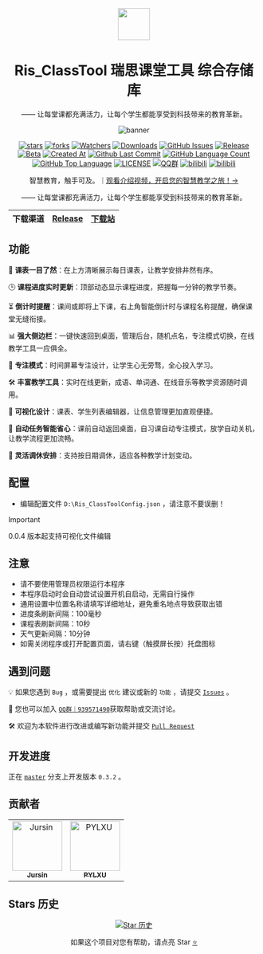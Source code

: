 <div align="center">

<image src="Main/logo.png" height="64"/>

# Ris_ClassTool 瑞思课堂工具 综合存储库

—— 让每堂课都充满活力，让每个学生都能享受到科技带来的教育革新。

![banner](https://github.com/user-attachments/assets/c7c2b95a-22cb-4763-8f37-6cb6db603918)

[![stars](https://img.shields.io/github/stars/Ris-Soft/Ris_ClassTool?label=Stars)](https://github.com/Ris-Soft/Ris_ClassTool)
[![forks](https://img.shields.io/github/forks/Ris-Soft/Ris_ClassTool?label=Forks)](https://github.com/Ris-Soft/Ris_ClassTool)
[![Watchers](https://img.shields.io/github/watchers/Ris-Soft/Ris_ClassTool?style=social)](https://github.com/Ris-Soft/Ris_ClassTool/watchers)
[![Downloads](https://img.shields.io/github/downloads/Ris-Soft/Ris_ClassTool/total?style=social&label=Downloads&logo=github)](https://github.com/Ris-Soft/Ris_ClassTool/releases/latest)
[![GitHub Issues](https://img.shields.io/github/issues-search/Ris-Soft/Ris_ClassTool?query=is%3Aopen&style=flat&logo=github&label=Issues&color=%233fb950)](https://github.com/Ris-Soft/Ris_ClassTool/issues)
[![Release](https://img.shields.io/github/v/release/Ris-Soft/Ris_ClassTool?style=flat&color=%233fb950&label=正式版)](https://github.com/Ris-Soft/Ris_ClassTool/releases/latest)
[![Beta](https://img.shields.io/github/v/release/Ris-Soft/Ris_ClassTool?include_prereleases&style=flat&label=测试版)](https://github.com/Ris-Soft/Ris_ClassTool/releases)
[![Created At](https://img.shields.io/github/created-at/Ris-Soft/Ris_ClassTool)](https://github.com/Ris-Soft/Ris_ClassTool)
[![Github Last Commit](https://img.shields.io/github/last-commit/Ris-Soft/Ris_ClassTool)](https://github.com/Ris-Soft/Ris_ClassTool/commits/master)
[![GitHub Language Count](https://img.shields.io/github/languages/count/Ris-Soft/Ris_ClassTool)](https://github.com/Ris-Soft/Ris_ClassTool)
[![GitHub Top Language](https://img.shields.io/github/languages/top/Ris-Soft/Ris_ClassTool)](https://github.com/Ris-Soft/Ris_ClassTool)
[![LICENSE](https://img.shields.io/badge/License-GPL--3.0-red.svg "LICENSE")](LICENSE)
[![QQ群](https://img.shields.io/badge/-QQ%E7%BE%A4%EF%BD%9C939571490-blue?style=flat&logo=QQ)](https://qm.qq.com/q/nl64TDpnk6)
[![bilibili](https://img.shields.io/badge/-UP%E4%B8%BB%EF%BD%9CPYLXU-%23FB7299?style=flat&logo=bilibili)](https://space.bilibili.com/1481617182)
[![bilibili](https://img.shields.io/badge/-bilibili%E8%A7%86%E9%A2%91%EF%BD%9CBV1A96SYHEnz9-%23FB7299?style=flat&logo=bilibili)](https://www.bilibili.com/video/BV1A96SYHEnz)

智慧教育，触手可及。｜[观看介绍视频，开启您的智慧教学之旅！→](https://www.bilibili.com/video/BV1A96SYHEnz)

—— 让每堂课都充满活力，让每个学生都能享受到科技带来的教育革新。

| 下载渠道 | [Release](https://github.com/Ris-Soft/Ris_ClassTool/releases) | [下载站](https://app.3r60.top/Ris_ClassTool) |
| - | - | - |

</div>

## 功能

📅 **课表一目了然**：在上方清晰展示每日课表，让教学安排井然有序。

🕒 **课程进度实时更新**：顶部动态显示课程进度，把握每一分钟的教学节奏。

⏳ **倒计时提醒**：课间或即将上下课，右上角智能倒计时与课程名称提醒，确保课堂无缝衔接。

📊 **强大侧边栏**：一键快速回到桌面，管理后台，随机点名，专注模式切换，在线教学工具一应俱全。

🎯 **专注模式**：时间屏幕专注设计，让学生心无旁骛，全心投入学习。

🛠️ **丰富教学工具**：实时在线更新，成语、单词通、在线音乐等教学资源随时调用。

🎨 **可视化设计**：课表、学生列表编辑器，让信息管理更加直观便捷。

🤖 **自动任务智能省心**：课前自动返回桌面，自习课自动专注模式，放学自动关机，让教学流程更加流畅。

📆 **灵活调休安排**：支持按日期调休，适应各种教学计划变动。

## 配置

- 编辑配置文件 `D:\Ris_ClassToolConfig.json` ，请注意不要误删！

> [!important]
> 
> 0.0.4 版本起支持可视化文件编辑

## 注意

- 请不要使用管理员权限运行本程序
- 本程序启动时会自动尝试设置开机自启动，无需自行操作
- 通用设置中位置名称请填写详细地址，避免重名地点导致获取出错
- 进度条刷新间隔：100毫秒
- 课程表刷新间隔：10秒
- 天气更新间隔：10分钟
- 如需关闭程序或打开配置页面，请右键（触摸屏长按）托盘图标

## 遇到问题

💡 如果您遇到 `Bug` ，或需要提出 `优化` 建议或新的 `功能` ，请提交 [`Issues`](https://github.com/Ris-Soft/Ris_ClassTool/issues) 。

👥 您也可以加入 [`QQ群｜939571490`](https://qm.qq.com/q/nl64TDpnk6)获取帮助或交流讨论。

🛠️ 欢迎为本软件进行改进或编写新功能并提交 [`Pull Request`](https://github.com/Ris-Soft/Ris_ClassTool/pulls)

## 开发进度

正在 [`master`](https://github.com/Ris-Soft/Ris_ClassTool/tree/master) 分支上开发版本 `0.3.2` 。

## 贡献者

<!-- readme: collaborators,contributors -start -->
<table>
	<tbody>
		<tr>
            <td align="center">
                <a href="https://github.com/Jursin">
                    <img src="https://avatars.githubusercontent.com/u/127487914?v=4" width="100;" alt="Jursin"/>
                    <br />
                    <sub><b>Jursin</b></sub>
                </a>
            </td>
            <td align="center">
                <a href="https://github.com/PYLXU">
                    <img src="https://avatars.githubusercontent.com/u/104706823?v=4" width="100;" alt="PYLXU"/>
                    <br />
                    <sub><b>PYLXU</b></sub>
                </a>
            </td>
		</tr>
	<tbody>
</table>
<!-- readme: collaborators,contributors -end -->

## Stars 历史

<div align="center">

[![Star 历史](https://starchart.cc/Ris-Soft/Ris_ClassTool.svg?variant=adaptive)](https://starchart.cc/Ris-Soft/Ris_ClassTool/stargazers)

如果这个项目对您有帮助，请点亮 Star [⭐](#ris_classtool-%E7%91%9E%E6%80%9D%E8%AF%BE%E5%A0%82%E5%B7%A5%E5%85%B7-%E7%BB%BC%E5%90%88%E5%AD%98%E5%82%A8%E5%BA%93)

</div>